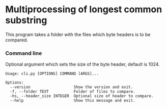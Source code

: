 # Multiprocessing of longest common substring
This program takes a folder with the files which byte headers is to be compared.


### Command line
Optional argument which sets the size of the byte header, default is 1024.
```
Usage: cli.py [OPTIONS] COMMAND [ARGS]...

Options:
  --version                   Show the version and exit.
  -f, --folder TEXT           Folder of files to compare.        
  -hs, --header_size INTEGER  Optional size of header to compare.
  --help                      Show this message and exit.
```